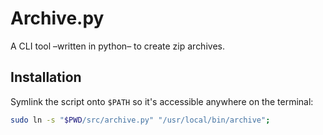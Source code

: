 # Archive.py

A CLI tool –written in python– to create zip archives.


## Installation

Symlink the script onto `$PATH` so it's accessible anywhere on the terminal:

```sh
sudo ln -s "$PWD/src/archive.py" "/usr/local/bin/archive";
```
